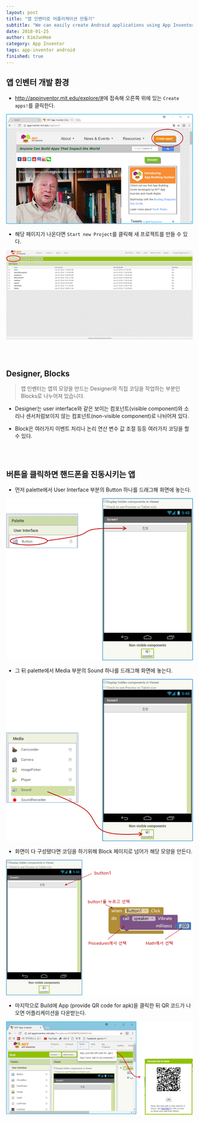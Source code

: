 ```yaml
---
layout: post
title: "앱 인벤터로 어플리케이션 만들기"
subtitle: "We can easily create Android applications using App Inventor."
date: 2018-01-25
author: KimJunHee
category: App Inventor
tags: app-inventor android
finished: true
---
```


## 앱 인벤터 개발 환경

* <http://appinventor.mit.edu/explore/#>에 접속해 오른쪽 위에 있는 ```Create apps!```를 클릭한다.

![Git](/img/appInventor_start.png "App Inventor start")

* 해당 페이지가 나온다면 ```Start new Project```를 클릭해 새 프로젝트를 만들 수 있다.

![Git](/img/appInventor_site.png "New Project")


<br/><br/>
## Designer, Blocks

> 앱 인벤터는 앱의 모양을 만드는 Designer와 직접 코딩을 작업하는 부분인 Blocks로 나누어져 있습니다.

* Designer는 user interface와 같은 보이는 컴포넌트(visible component)와 소리나 센서처럼보이지 않는 컴포넌트(non-visible component)로 나뉘어져 있다.

* Block은 여러가지 이벤트 처리나 논리 연산 변수 값 조절 등등 여러가지 코딩을 할 수 있다.


<br/><br/>
## 버튼을 클릭하면 핸드폰을 진동시키는 앱

* 먼저 palette에서 User Interface 부분의 Button 하나를 드래그해 화면에 놓는다.

![Git](/img/appInventor_make_btn.png "Make Button")

* 그 뒤 palette에서 Media 부분의 Sound 하나를 드래그해 화면에 놓는다.

![Git](/img/appInventor_make_vibrate.png "Make Vibrate")

* 화면이 다 구성됐다면 코딩을 하기위해 Block 페이지로 넘어가 해당 모양을 만든다.

![Git](/img/appInventor_block.png "Block")

* 마지막으로 Build에 App (provide QR code for apk)을 클릭한 뒤 QR 코드가 나오면 어플리케이션을 다운받는다.

![Git](/img/appInventor_build.png "Build")
